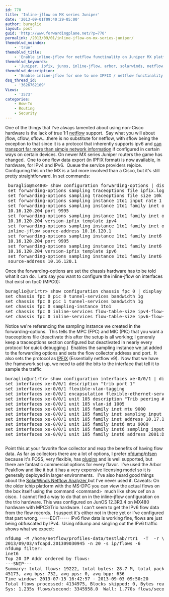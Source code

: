 ```yaml
---
id: 770
title: 'Inline-jflow on MX series Juniper'
date: '2013-09-01T09:40:29-05:00'
author: buraglio
layout: post
guid: 'http://www.forwardingplane.net/?p=770'
permalink: /2013/09/01/inline-jflow-on-mx-series-juniper/
themeblvd_noindex:
    - 'true'
themeblvd_title:
    - 'Enable inline-jflow for netflow functinality on Juniper MX platform'
themeblvd_keywords:
    - 'Juniper, ipfix, junos, inline-jflow, arbor, solarwinds, netflow, ipv6'
themeblvd_description:
    - 'Enable inline-jflow for one to one IPFIX / netflow functinality on Juniper MX platform.'
dsq_thread_id:
    - '3626762109'
Views:
    - '3573'
categories:
    - How-To
    - Routing
    - Security
---
```


One of the things that I've always lamented about using non-Cisco hardware is the lack of true 1:1 <a href="http://en.wikipedia.org/wiki/Netflow" target="_blank" rel="noopener noreferrer">netflow</a> support.  Say what you will about jflow, cflow, sflow....there is no substitute for netflow, with sflow being the exception to that since it is a protocol that inherently supports ipv6 and <a title="Host based sflow, or, sflow for more than just network traffic" href="http://www.forwardingplane.net/2012/10/host-based-sflow-or-sflow-for-more-than-just-network-traffic/" target="_blank" rel="noopener noreferrer">can transport far more than simple network information</a> if configured in certain ways on certain devices.
On newer MX series Juniper routers the game has changed.  One to one flow data export (in IPFIX format) is now available, in hardware, for IPv4 and IPv6.  Queue the service providers rejoice.  Configuring this on the MX is a tad more involved than a Cisco, but it's still pretty straightforward.
In set commands:
<pre> buraglio@mx480&gt; show configuration forwarding-options | display set
 set forwarding-options sampling traceoptions file ipfix.log
 set forwarding-options sampling traceoptions file size 10k
 set forwarding-options sampling instance 1to1 input rate 1
 set forwarding-options sampling instance 1to1 family inet output flow-server \
 10.16.120.204 port 9995
 set forwarding-options sampling instance 1to1 family inet output flow-server \
 10.16.120.204 version-ipfix template ipv4
 set forwarding-options sampling instance 1to1 family inet output \
 inline-jflow source-address 10.16.120.1
 set forwarding-options sampling instance 1to1 family inet6 output flow-server \
 10.16.120.204 port 9995
 set forwarding-options sampling instance 1to1 family inet6 output flow-server \
 10.16.120.204 version-ipfix template ipv6
 set forwarding-options sampling instance 1to1 family inet6 output inline-jflow \
 source-address 10.16.120.1</pre>
Once the forwarding-options are set the chassis hardware has to be told what it can do.  Lets say you want to configure the inline-jflow on interfaces that exist on fpc0 (MPC0):
<pre>buraglio@ur1rtr&gt; show configuration chassis fpc 0 | display set
set chassis fpc 0 pic 0 tunnel-services bandwidth 1g
set chassis fpc 0 pic 1 tunnel-services bandwidth 1g
set chassis fpc 0 sampling-instance 1to1
set chassis fpc 0 inline-services flow-table-size ipv4-flow-table-size 5
set chassis fpc 0 inline-services flow-table-size ipv6-flow-table-size 5</pre>
Notice we're referencing the sampling instance we created in the forwarding-options.  This tells the MPC (FPC) and MIC (PIC) that you want a traceoptions file (deactivate this after the setup is all working; I generaly keep a traceoptions section configured but deactivated in nearly every protocol for quick debugging.)  Enables the sampling instance we jut added to the forwarding options and sets the flow collector address and port.  It also sets the protocol as <a href="http://en.wikipedia.org/wiki/IP_Flow_Information_Export" target="_blank" rel="noopener noreferrer">IPFIX</a> (Essentially netflow v9).  Now that we have the framework set up, we need to add the bits to the interface that tell it to sample the traffic
<pre>buraglio@ur1rtr&gt; show configuration interfaces xe-0/0/1 | display set
set interfaces xe-0/0/1 description "trib port 1"
set interfaces xe-0/0/1 flexible-vlan-tagging
set interfaces xe-0/0/1 encapsulation flexible-ethernet-services
set interfaces xe-0/0/1 unit 105 description "Trib peering #1"
set interfaces xe-0/0/1 unit 105 vlan-id 1005
set interfaces xe-0/0/1 unit 105 family inet mtu 9000
set interfaces xe-0/0/1 unit 105 family inet sampling input
set interfaces xe-0/0/1 unit 105 family inet address 10.17.120.1/30
set interfaces xe-0/0/1 unit 105 family inet6 mtu 9000
set interfaces xe-0/0/1 unit 105 family inet6 sampling input
set interfaces xe-0/0/1 unit 105 family inet6 address 2001:DB8:1:dead:beef::1/64</pre>
<pre></pre>
Point this at your favorite flow collector and reap the benefits of having flow data. As far as collectors there are a lot of options, I prefer <a href="http://nfdump.sourceforge.net/" target="_blank" rel="noopener noreferrer">nfdump</a>/<a href="http://nfsen.sourceforge.net/" target="_blank" rel="noopener noreferrer">nfsen</a> because it's FOSS, very flexible, has <a href="http://sourceforge.net/apps/trac/nfsen-plugins/" target="_blank" rel="noopener noreferrer">plugins</a> and is well supported, but there are fantastic commercial options for every flavor.  I've used the Arbor Peakflow and like it but it has a very expensive licensing model so it is generally deployed in larger environments.   I've also heard good things about the <a href="http://www.solarwinds.com/netflow-traffic-analyzer.aspx" target="_blank" rel="noopener noreferrer">SolarWinds Netflow Analyzer </a>but I've never used it.
Caveats:
On the older ichip platform with the MS-DPC you can view the actual flows on the box itself using the command &lt;command&gt;  much like show cef on a cisco.  I cannot find a way to do that on in the inline-jflow configuration on the trio hardware.
This was configured on JunOS 12.3R3.4 on MX480 hardware with MPC3/Trio hardware.
I can't seem to get the IPv6 flow data from the flow records.  I suspect it's either not in there yet or I've configured that part wrong.
-----EDIT-----
IPv6 flow data is working fine, flows are just being obfuscated by IPv4.  Using nfdump and singling out the IPv6 traffic shows what we expect:
<pre>nfdump -M /home/netflow/profiles-data/testlab/rtr1  -T  -r \
2013/09/03/nfcapd.201309030945 -n 20 -s ip/flows -6
nfdump filter:
inet6
Top 20 IP Addr ordered by flows:
---SNIP---
Summary: total flows: 19222, total bytes: 28.7 M, total packets: \
45173, avg bps: 732, avg pps: 0, avg bpp: 636
Time window: 2013-07-15 16:42:57 - 2013-09-03 09:50:20
Total flows processed: 4134975, Blocks skipped: 0, Bytes read: 281643580
Sys: 1.235s flows/second: 3345958.0  Wall: 1.770s flows/second: 2335921.0</pre>
<pre></pre>